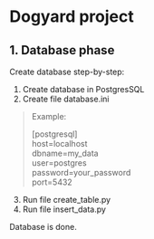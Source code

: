 # Dogyard project

## 1. Database phase

Create database step-by-step:
1. Create database in PostgresSQL
2. Create file database.ini 

>Example:
>
>[postgresql]  
host=localhost  
dbname=my_data  
user=postgres  
password=your_password  
port=5432

3. Run file create_table.py
4. Run file insert_data.py

Database is done.